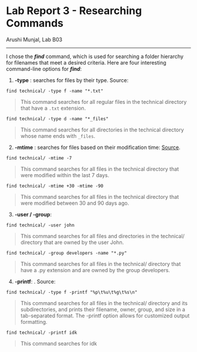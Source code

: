 # Lab Report 3 - Researching Commands
Arushi Munjal, Lab B03

---

I chose the ***find*** command, which is used for searching a folder hierarchy for filenames that meet a desired criteria. Here are four interesting command-line options for ***find***:

1. **-type** : searches for files by their type. Source:

```
find technical/ -type f -name "*.txt" 
```

> This command searches for all regular files in the technical directory that have a `.txt` extension.

```
find technical/ -type d -name "*_files" 
```

> This command searches for all directories in the technical directory whose name ends with `_files`.

2. **-mtime** :  searches for files based on their modification time: [Source](https://www.computerhope.com/unix/ufind.htm).

```
find technical/ -mtime -7
```

> This command searches for all files in the technical directory that were modified within the last 7 days.

```
find technical/ -mtime +30 -mtime -90
```

> This command searches for all files in the technical directory that were modified between 30 and 90 days ago.

3. **-user / -group**: 

```
find technical/ -user john
```

> This command searches for all files and directories in the technical/ directory that are owned by the user John.

```
find technical/ -group developers -name "*.py"
```

> This command searches for all files in the technical/ directory that have a .py extension and are owned by the group developers.


4. **-printf**: . Source: 

```
find technical/ -type f -printf "%p\t%u\t%g\t%s\n"
```

> This command searches for all files in the technical/ directory and its subdirectories, and prints their filename, owner, group, and size in a tab-separated format. The -printf option allows for customized output formatting.

```
find technical/ -printf idk
```

> This command searches for idk




